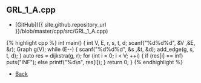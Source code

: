 ## GRL_1_A.cpp

- [GitHub]({{ site.github.repository_url }}/blob/master/cpp/src/GRL_1_A.cpp)

{% highlight cpp %}
int main() {
  int V, E, r, s, t, d;
  scanf("%d%d%d", &V ,&E, &r);
  Graph<int> g(V);
  while (E--) {
    scanf("%d%d%d", &s ,&t, &d);
    add_edge(g, s, t, d);
  }
  auto res = dijkstra(g, r);
  for (int i = 0; i < V; ++i) {
    if (res[i] == inf<int>) puts("INF");
    else printf("%d\n", res[i]);
  }
  return 0;
}
{% endhighlight %}

- [Back](../..)
